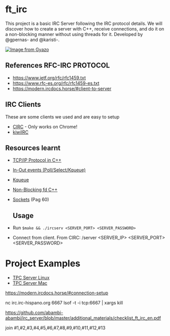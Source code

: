 # ft_irc
This project is a basic IRC Server following the IRC protocol details. We will discover how to create a server with C++, receive connections, and do it on a non-blocking manner without using threads for it. Developed by @gpernas- and @karisti-.

[![Image from Gyazo](https://i.gyazo.com/175f5e05408824fa0f46a7feccb27697.gif)](https://gyazo.com/175f5e05408824fa0f46a7feccb27697)

## References RFC-IRC PROTOCOL
- https://www.ietf.org/rfc/rfc1459.txt
- https://www.rfc-es.org/rfc/rfc1459-es.txt
- https://modern.ircdocs.horse/#client-to-server

## IRC Clients
These are some clients we used and are easy to setup
- [CIRC](https://chrome.google.com/webstore/detail/circ/bebigdkelppomhhjaaianniiifjbgocn) - Only works on Chrome! 
- [kiwiIRC](https://kiwiirc.com/)

## Resources learnt
- [TCP/IP Protocol in C++](https://lenngro.github.io/how-to/2021/01/05/Simple-TCPIP-Server-Cpp/)
- [In-Out events (Poll/Select/Kqueue)](https://nima101.github.io/io_multiplexing)
- [Kqueue](https://dev.to/frevib/a-tcp-server-with-kqueue-527)
- [Non-Blocking fd C++](https://www.linuxtoday.com/blog/blocking-and-non-blocking-i-0/)
- [Sockets](https://beej.us/guide/bgnet/pdf/bgnet_usl_c_1.pdf) (Pag 60)

  ## Usage
- Run `$make && ./ircserv <SERVER_PORT> <SERVER_PASSWORD>`
- Connect from client. From CIRC: /server <SERVER_IP> <SERVER_PORT> <SERVER_PASSWORD>

<!--
## CONCEPTS
* BSD Sockets
* Receive commands via recv()
* Check Alive status with PINGS that must be responded with /PONG time()
* Concurrency run() livelock
* Multithreading -> main
                    send() [OPTIONAL]
                    receive()
* Serializacion
-->
# Project Examples
- [TPC Server Linux](https://www.youtube.com/watch?v=cNdlrbZSkyQ)
- [TPC Server Mac](https://www.youtube.com/watch?v=F3iIGUiW27Q)

<!--
/*

pass 12
nick karisti1
user karisti2 0 * :Kepa
join #aaaa,#bbbb


pass 12
nick gpernas1
user gpernas2 0 * :Gonzalo
join #aaaa,#bbbb

pass 12
nick gpernas
user gpernas1 0 * :Gonzalo
join #test

*/

-->

https://modern.ircdocs.horse/#connection-setup

nc irc.irc-hispano.org 6667
lsof -t -i tcp:6667 | xargs kill



https://github.com/abambi-abambi/irc_server/blob/master/additional_materials/checklist_ft_irc_en.pdf

join #1,#2,#3,#4,#5,#6,#7,#8,#9,#10,#11,#12,#13
